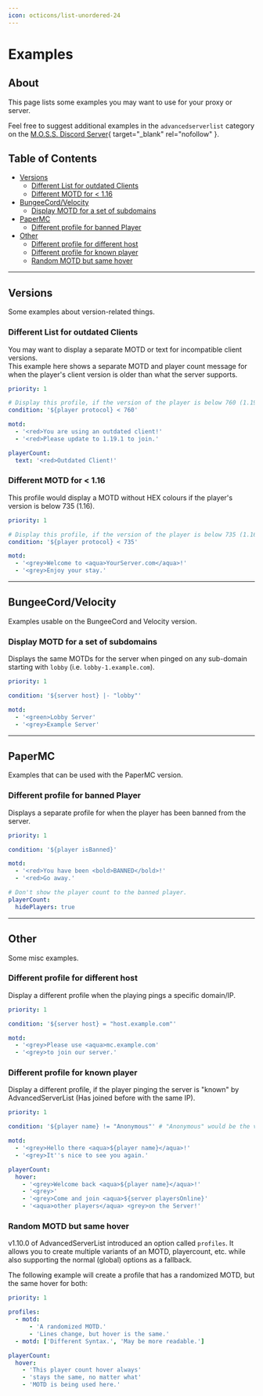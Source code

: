 ```yaml
---
icon: octicons/list-unordered-24
---
```


# Examples

## About

<!-- admo:info The below examples may only work in v3.7.0 or newer! -->

This page lists some examples you may want to use for your proxy or server.

Feel free to suggest additional examples in the `advancedserverlist` category on the [M.O.S.S. Discord Server](https://discord.gg/MyPTjpsgGH){ target="_blank" rel="nofollow" }.

## Table of Contents

- [Versions](#versions)
    - [Different List for outdated Clients](#different-list-for-outdated-clients)
    - [Different MOTD for < 1.16](#different-motd-for-116)
- [BungeeCord/Velocity](#bungeecordvelocity)
    - [Display MOTD for a set of subdomains](#display-motd-for-a-set-of-subdomains)
- [PaperMC](#papermc)
    - [Different profile for banned Player](#different-profile-for-banned-player)
- [Other](#other)
    - [Different profile for different host](#different-profile-for-different-host)
    - [Different profile for known player](#different-profile-for-known-player)
    - [Random MOTD but same hover](#random-motd-but-same-hover)

----
## Versions

Some examples about version-related things.

### Different List for outdated Clients

You may want to display a separate MOTD or text for incompatible client versions.  
This example here shows a separate MOTD and player count message for when the player's client version is older than what the server supports.

```yaml title="outdated-client.yml"
priority: 1

# Display this profile, if the version of the player is below 760 (1.19.1)
condition: '${player protocol} < 760'

motd:
  - '<red>You are using an outdated client!'
  - '<red>Please update to 1.19.1 to join.'

playerCount:
  text: '<red>Outdated Client!'
```

### Different MOTD for < 1.16

This profile would display a MOTD without HEX colours if the player's version is below 735 (1.16).

```yaml title="pre-1_16.yml"
priority: 1

# Display this profile, if the version of the player is below 735 (1.16)
condition: '${player protocol} < 735'

motd:
  - '<grey>Welcome to <aqua>YourServer.com</aqua>!'
  - '<grey>Enjoy your stay.'
```

----
## BungeeCord/Velocity

Examples usable on the BungeeCord and Velocity version.

### Display MOTD for a set of subdomains

Displays the same MOTDs for the server when pinged on any sub-domain starting with `lobby` (i.e. `lobby-1.example.com`).

```yaml title="lobby-motd.yml"
priority: 1

condition: '${server host} |- "lobby"'

motd:
  - '<green>Lobby Server'
  - '<grey>Example Server'
```

----
## PaperMC

Examples that can be used with the PaperMC version.

### Different profile for banned Player

<!-- admo:info Requires a cached player -->

Displays a separate profile for when the player has been banned from the server.

```yaml title="banned.yml"
priority: 1

condition: '${player isBanned}'

motd:
  - '<red>You have been <bold>BANNED</bold>!'
  - '<red>Go away.'

# Don't show the player count to the banned player.
playerCount:
  hidePlayers: true
```

----
## Other

Some misc examples.

### Different profile for different host

Display a different profile when the playing pings a specific domain/IP.

```yaml title="specific-host.yml"
priority: 1

condition: '${server host} = "host.example.com"'

motd:
  - '<grey>Please use <aqua>mc.example.com'
  - '<grey>to join our server.'
```

### Different profile for known player

Display a different profile, if the player pinging the server is "known" by AdvancedServerList (Has joined before with the same IP).

```yaml title="personalized.yml"
priority: 1

condition: '${player name} != "Anonymous"' # "Anonymous" would be the value from the "unknownPlayer > name" option.

motd:
  - '<grey>Hello there <aqua>${player name}</aqua>!'
  - '<grey>It''s nice to see you again.'

playerCount:
  hover:
    - '<grey>Welcome back <aqua>${player name}</aqua>!'
    - '<grey>'
    - '<grey>Come and join <aqua>${server playersOnline}'
    - '<aqua>other players</aqua> <grey>on the Server!'
```

### Random MOTD but same hover

v1.10.0 of AdvancedServerList introduced an option called `profiles`. It allows you to create multiple variants of an MOTD, playercount, etc. while also supporting the normal (global) options as a fallback.

The following example will create a profile that has a randomized MOTD, but the same hover for both:

```yaml title="random-motd.yml"
priority: 1

profiles:
  - motd:
      - 'A randomized MOTD.'
      - 'Lines change, but hover is the same.'
  - motd: ['Different Syntax.', 'May be more readable.']

playerCount:
  hover:
    - 'This player count hover always'
    - 'stays the same, no matter what'
    - 'MOTD is being used here.'
```
